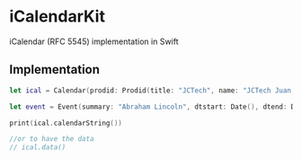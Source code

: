 # iCalendarKit

iCalendar (RFC 5545) implementation in Swift

## Implementation

```swift
let ical = Calendar(prodid: Prodid(title: "JCTech", name: "JCTech Juan Carlos", code: "ES-MX"))

let event = Event(summary: "Abraham Lincoln", dtstart: Date(), dtend: Date(), dtstamp: Date())

print(ical.calendarString())

//or to have the data
// ical.data()
```
